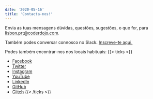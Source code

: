 ```yaml
---
date: '2020-05-16'
title: 'Contacta-nos!'
---
```


Envia as tuas mensagens dúvidas, questões, sugestões, o que for, para [lisbon.prt@coderdojo.com](mailto:lisbon.prt@coderdojo.com).

Também podes conversar connosco no Slack. [Inscreve-te aqui.](https://bit.ly/cdlx-slack)

Podes também encontrar-nos nos locais habituais:
{{< ticks >}}
- [Facebook](https://www.facebook.com/coderdojolx)
- [Twitter](https://twitter.com/CoderDojoLX)
- [Instagram](https://www.instagram.com/coderdojolxoficial/)
- [YouTube](https://www.youtube.com/c/Coderdojo-lxPt)
- [LinkedIn](https://www.linkedin.com/company/coderdojo-lx/)
- [GitHub](https://github.com/coderDojoLX)
- [Glitch](https://glitch.com/@cdlx)
{{< /ticks >}}

